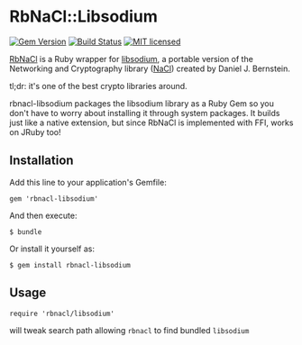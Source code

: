 RbNaCl::Libsodium
=================
[![Gem Version](https://badge.fury.io/rb/rbnacl-libsodium.svg)](http://badge.fury.io/rb/rbnacl-libsodium)
[![Build Status](https://travis-ci.org/cryptosphere/rbnacl-libsodium.svg?branch=master)](https://travis-ci.org/cryptosphere/rbnacl-libsodium)
[![MIT licensed](https://img.shields.io/badge/license-MIT-blue.svg)](https://github.com/cryptosphere/rbnacl-libsodium/blob/master/LICENSE.txt)

[RbNaCl] is a Ruby wrapper for [libsodium], a portable version of the Networking and
Cryptography library ([NaCl]) created by Daniel J. Bernstein.

tl;dr: it's one of the best crypto libraries around.

rbnacl-libsodium packages the libsodium library as a Ruby Gem so you don't have
to worry about installing it through system packages. It builds just like a
native extension, but since RbNaCl is implemented with FFI, works on JRuby too!

[RbNaCl]: https://github.com/cryptosphere/rbnacl
[libsodium]: https://github.com/jedisct1/libsodium
[NaCl]: http://nacl.cr.yp.to/

## Installation

Add this line to your application's Gemfile:

    gem 'rbnacl-libsodium'

And then execute:

    $ bundle

Or install it yourself as:

    $ gem install rbnacl-libsodium

## Usage

    require 'rbnacl/libsodium'

will tweak search path allowing `rbnacl` to find bundled `libsodium`
